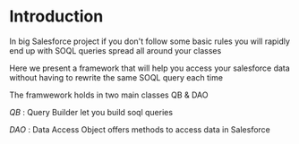 # Introduction

In big Salesforce project if you don't follow some basic rules you will rapidly end up with SOQL queries spread all around your classes

Here we present a framework that will help you access your salesforce data without having to rewrite the same SOQL query each time

The framwework holds in two main classes QB & DAO

*QB* : Query Builder let you build soql queries 

*DAO* : Data Access Object offers methods to access data in Salesforce 
